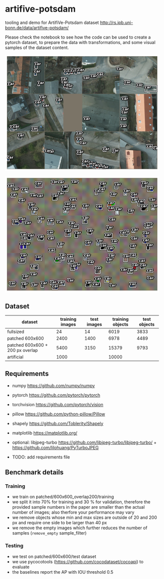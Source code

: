 # artifive-potsdam
tooling and demo for ArtifiVe-Potsdam dataset
http://rs.ipb.uni-bonn.de/data/artifive-potsdam/

Please check the notebook to see how the code can be used to create a pytorch dataset, to prepare the data with transformations, and some visual samples of the dataset content.

![potsdam image samples](potsdam_samples.png)

![artificial image samples](artificial_samples.png)

## Dataset


| dataset                          | training images | test images | training objects | test objects |
|----------------------------------|-----------------|-------------|------------------|--------------|
| fullsized                        | 24              | 14          | 6019             | 3833         |
| patched 600x600                  | 2400            | 1400        | 6978             | 4489         |
| patched 600x600 + 200 px overlap | 5400            | 3150        | 15379            | 9793         |
| artificial                       | 1000            |             | 10000            |              |

## Requirements

* numpy https://github.com/numpy/numpy
* pytorch https://github.com/pytorch/pytorch
* torchvision https://github.com/pytorch/vision
* pillow https://github.com/python-pillow/Pillow
* shapely https://github.com/Toblerity/Shapely
* matplotlib https://matplotlib.org/
* optional: libjpeg-turbo https://github.com/libjpeg-turbo/libjpeg-turbo/ + https://github.com/lilohuang/PyTurboJPEG

* TODO: add requirements file
 
## Benchmark details

### Training

* we train on patched/600x600_overlap200/training
* we split it into 70% for training and 30 % for validation, therefore the provided sample numbers in the paper are smaller than the actual number of images; also therfore your performance may vary
* we remove objects whose min and max sizes are outside of 20 and 200 px and require one side to be larger than 40 px
* we remove the empty images which further reduces the number of samples (`remove_empty` sample_filter)


### Testing

* we test on patched/600x600/test dataset
* we use pycocotools (https://github.com/cocodataset/cocoapi) to evaluate
* the baselines report the AP with IOU threshold 0.5